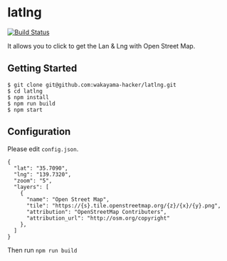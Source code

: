# latlng

[![Build Status](https://travis-ci.org/wakayama-hacker/latlng.svg?branch=master)](https://travis-ci.org/wakayama-hacker/latlng)

It allows you to click to get the Lan & Lng with Open Street Map.

## Getting Started

```
$ git clone git@github.com:wakayama-hacker/latlng.git
$ cd latlng
$ npm install
$ npm run build
$ npm start
```

## Configuration

Please edit `config.json`.

```
{
  "lat": "35.7090",
  "lng": "139.7320",
  "zoom": "5",
  "layers": [
    {
      "name": "Open Street Map",
      "tile": "https://{s}.tile.openstreetmap.org/{z}/{x}/{y}.png",
      "attribution": "OpenStreetMap Contributers",
      "attribution_url": "http://osm.org/copyright"
    },
  ]
}
```

Then run `npm run build`
